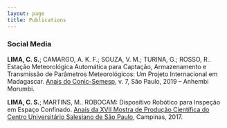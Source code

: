 ```yaml
---
layout: page
title: Publications
---
```


### Social Media

<b>LIMA, C. S.</b>; CAMARGO, A. K. F.; SOUZA, V. M.; TURINA, G.; ROSSO, R.. Estação Meteorológica Automática para Captação, Armazenamento e Transmissão de Parâmetros Meteorológicos: Um Projeto Internacional em Madagascar. [Anais do Conic-Semesp](https://www.conic-semesp.org.br/anais/anais-conic.php?ano=2019&idautor=41361097841&act=pesquisar), v. 7, São Paulo, 2019 – Anhembi Morumbi.

<b>LIMA, C. S.</b>; MARTINS, M.. ROBOCAM: Dispositivo Robótico para Inspeção em Espaço Confinado. [Anais da XVII Mostra de Produção Científica do Centro Universitário Salesiano de São Paulo](assets/poster_bitsal_2017.pdf), Campinas, 2017.

